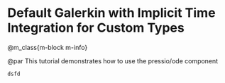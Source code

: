
# Default Galerkin with Implicit Time Integration for Custom Types

@m_class{m-block m-info}

@par
This tutorial demonstrates how to use the pressio/ode component


```cpp
dsfd
```
